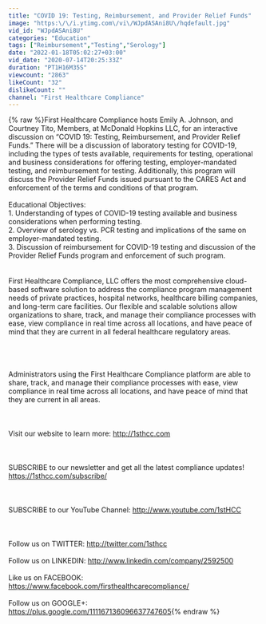 ```yaml
---
title: "COVID 19: Testing, Reimbursement, and Provider Relief Funds"
image: "https:\/\/i.ytimg.com\/vi\/WJpdASAni8U\/hqdefault.jpg"
vid_id: "WJpdASAni8U"
categories: "Education"
tags: ["Reimbursement","Testing","Serology"]
date: "2022-01-18T05:02:27+03:00"
vid_date: "2020-07-14T20:25:33Z"
duration: "PT1H16M35S"
viewcount: "2863"
likeCount: "32"
dislikeCount: ""
channel: "First Healthcare Compliance"
---
```

{% raw %}First Healthcare Compliance hosts Emily A. Johnson, and Courtney Tito, Members, at McDonald Hopkins LLC, for an interactive discussion on “COVID 19: Testing, Reimbursement, and Provider Relief Funds.” There will be a discussion of laboratory testing for COVID-19, including the types of tests available, requirements for testing, operational and business considerations for offering testing, employer-mandated testing, and reimbursement for testing. Additionally, this program will discuss the Provider Relief Funds issued pursuant to the CARES Act and enforcement of the terms and conditions of that program.<br /><br />Educational Objectives:<br />1. Understanding of types of COVID-19 testing available and business considerations when performing testing.<br />2. Overview of serology vs. PCR testing and implications of the same on employer-mandated testing.<br />3. Discussion of reimbursement for COVID-19 testing and discussion of the Provider Relief Funds program and enforcement of such program.<br /><br /><br />First Healthcare Compliance, LLC offers the most comprehensive cloud-based software solution to address the compliance program management needs of private practices, hospital networks, healthcare billing companies, and long-term care facilities. Our flexible and scalable solutions allow organizations to share, track, and manage their compliance processes with ease, view compliance in real time across all locations, and have peace of mind that they are current in all federal healthcare regulatory areas.<br /><br /><br /><br /><br />Administrators using the First Healthcare Compliance platform are able to share, track, and manage their compliance processes with ease, view compliance in real time across all locations, and have peace of mind that they are current in all areas. <br /><br /><br /><br />Visit our website to learn more: <a rel="nofollow" target="blank" href="http://1sthcc.com">http://1sthcc.com</a><br /><br /><br /><br />SUBSCRIBE to our newsletter and get all the latest compliance updates! <a rel="nofollow" target="blank" href="https://1sthcc.com/subscribe/">https://1sthcc.com/subscribe/</a><br /><br /><br /><br />SUBSCRIBE to our YouTube Channel: <a rel="nofollow" target="blank" href="http://www.youtube.com/1stHCC">http://www.youtube.com/1stHCC</a><br /><br /><br /><br />Follow us on TWITTER: <a rel="nofollow" target="blank" href="http://twitter.com/1sthcc">http://twitter.com/1sthcc</a><br /><br />Follow us on LINKEDIN: <a rel="nofollow" target="blank" href="http://www.linkedin.com/company/2592500">http://www.linkedin.com/company/2592500</a><br /><br />Like us on FACEBOOK: <a rel="nofollow" target="blank" href="https://www.facebook.com/firsthealthcarecompliance/">https://www.facebook.com/firsthealthcarecompliance/</a><br /><br />Follow us on GOOGLE+: <a rel="nofollow" target="blank" href="https://plus.google.com/111167136096637747605">https://plus.google.com/111167136096637747605</a>{% endraw %}
